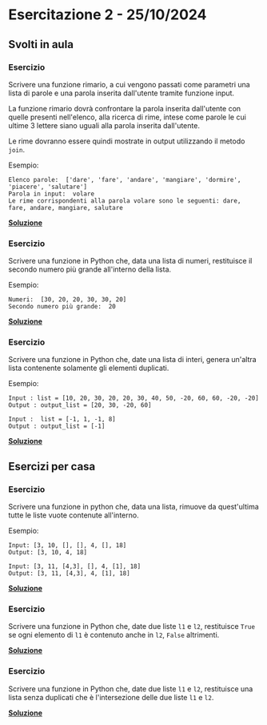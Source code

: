 # Esercitazione 2 - 25/10/2024

## Svolti in aula

### Esercizio
Scrivere una funzione rimario, a cui vengono passati come parametri una lista di
parole e una parola inserita dall'utente tramite funzione input.

La funzione rimario dovrà confrontare la parola inserita dall'utente con quelle
presenti nell'elenco, alla ricerca di rime, intese come parole le cui ultime 3
lettere siano uguali alla parola inserita dall'utente.

Le rime dovranno essere quindi mostrate in output utilizzando il metodo `join`.

Esempio:
```
Elenco parole:  ['dare', 'fare', 'andare', 'mangiare', 'dormire', 'piacere', 'salutare']
Parola in input:  volare
Le rime corrispondenti alla parola volare sono le seguenti: dare, fare, andare, mangiare, salutare
```

**[Soluzione](src/rimario.py)**

### Esercizio
Scrivere una funzione in Python che, data una lista di numeri, restituisce il
secondo numero più grande all'interno della lista.

Esempio:
```
Numeri:  [30, 20, 20, 30, 30, 20]
Secondo numero più grande:  20
```

**[Soluzione](src/second-largest.py)**

### Esercizio
Scrivere una funzione in Python che, date una lista di interi, genera un'altra
lista contenente solamente gli elementi duplicati.

Esempio:

```
Input : list = [10, 20, 30, 20, 20, 30, 40, 50, -20, 60, 60, -20, -20]
Output : output_list = [20, 30, -20, 60]
```

```
Input :  list = [-1, 1, -1, 8]
Output : output_list = [-1]
```

**[Soluzione](src/duplicati.py)**

## Esercizi per casa

### Esercizio
Scrivere una funzione in python che, data una lista, rimuove da quest'ultima
tutte le liste vuote contenute all'interno.

Esempio:

```
Input: [3, 10, [], [], 4, [], 18]
Output: [3, 10, 4, 18]
```

```
Input: [3, 11, [4,3], [], 4, [1], 18]
Output: [3, 11, [4,3], 4, [1], 18]
```

**[Soluzione](src/empty-list.py)**

### Esercizio
Scrivere una funzione in Python che, date due liste `l1` e `l2`, restituisce
`True` se ogni elemento di `l1` è contenuto anche in `l2`, `False` altrimenti.

**[Soluzione](src/intersect.py)**

### Esercizio
Scrivere una funzione in Python che, date due liste `l1` e `l2`, restituisce
una lista senza duplicati che è l'intersezione delle due liste `l1` e `l2`.

**[Soluzione](src/subset.py)**
